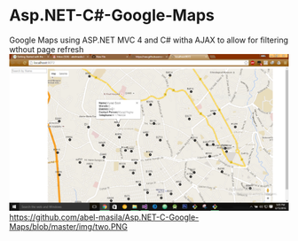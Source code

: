 # Asp.NET-C#-Google-Maps
Google Maps using ASP.NET MVC 4 and C# witha AJAX to allow for filtering wthout page refresh
![](https://github.com/abel-masila/Asp.NET-C-Google-Maps/blob/master/img/one.PNG "Initial page with the nav icon")
https://github.com/abel-masila/Asp.NET-C-Google-Maps/blob/master/img/two.PNG
